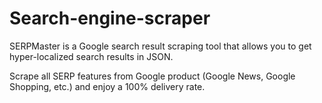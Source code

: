 # Search-engine-scraper
SERPMaster is a Google search result scraping tool that allows you to get hyper-localized search results in JSON. 

Scrape all SERP features from Google product (Google News, Google Shopping, etc.) and enjoy a 100% delivery rate.
